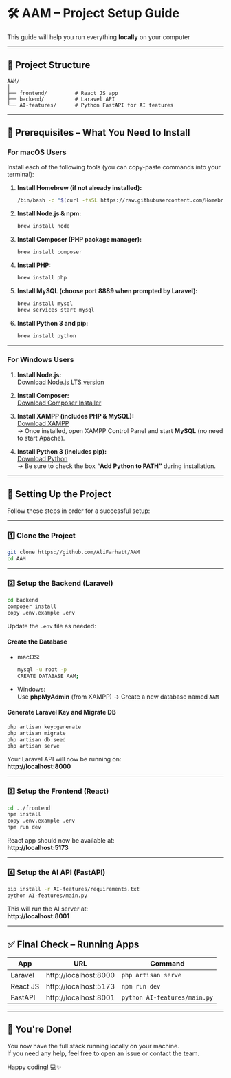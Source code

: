 # 🛠️ AAM – Project Setup Guide

This guide will help you run everything **locally** on your computer

---

## 📁 Project Structure

```
AAM/
│
├── frontend/         # React JS app
├── backend/          # Laravel API
└── AI-features/      # Python FastAPI for AI features
```

---

## 🚀 Prerequisites – What You Need to Install

### For macOS Users

Install each of the following tools (you can copy-paste commands into your terminal):

1. **Install Homebrew (if not already installed):**
   ```bash
   /bin/bash -c "$(curl -fsSL https://raw.githubusercontent.com/Homebrew/install/HEAD/install.sh)"
   ```

2. **Install Node.js & npm:**
   ```bash
   brew install node
   ```

3. **Install Composer (PHP package manager):**
   ```bash
   brew install composer
   ```

4. **Install PHP:**
   ```bash
   brew install php
   ```

5. **Install MySQL (choose port 8889 when prompted by Laravel):**
   ```bash
   brew install mysql
   brew services start mysql
   ```

6. **Install Python 3 and pip:**
   ```bash
   brew install python
   ```

---

### For Windows Users

1. **Install Node.js:**  
   [Download Node.js LTS version](https://nodejs.org)

2. **Install Composer:**  
   [Download Composer Installer](https://getcomposer.org/download/)

3. **Install XAMPP (includes PHP & MySQL):**  
   [Download XAMPP](https://www.apachefriends.org/index.html)  
   → Once installed, open XAMPP Control Panel and start **MySQL** (no need to start Apache).

4. **Install Python 3 (includes pip):**  
   [Download Python](https://www.python.org/downloads/)  
   → Be sure to check the box **“Add Python to PATH”** during installation.

---

## 🔧 Setting Up the Project

Follow these steps in order for a successful setup:

---

### 1️⃣ Clone the Project

```bash
git clone https://github.com/AliFarhatt/AAM
cd AAM
```

---

### 2️⃣ Setup the Backend (Laravel)

```bash
cd backend
composer install
copy .env.example .env
```

Update the `.env` file as needed:

#### Create the Database

- macOS: 
  ```bash
  mysql -u root -p
  CREATE DATABASE AAM;
  ```

- Windows:  
  Use **phpMyAdmin** (from XAMPP) → Create a new database named `AAM`

#### Generate Laravel Key and Migrate DB

```bash
php artisan key:generate
php artisan migrate
php artisan db:seed
php artisan serve
```

Your Laravel API will now be running on:  
**http://localhost:8000**

---

### 3️⃣ Setup the Frontend (React)

```bash
cd ../frontend
npm install
copy .env.example .env
npm run dev
```

React app should now be available at:  
**http://localhost:5173**

---

### 4️⃣ Setup the AI API (FastAPI)

```bash
pip install -r AI-features/requirements.txt
python AI-features/main.py
```

This will run the AI server at:  
**http://localhost:8001**

---

## ✅ Final Check – Running Apps

| App        | URL                         | Command                        |
|------------|-----------------------------|--------------------------------|
| Laravel    | http://localhost:8000       | `php artisan serve`           |
| React JS   | http://localhost:5173       | `npm run dev`                 |
| FastAPI    | http://localhost:8001       | `python AI-features/main.py`  |

---

## 🙌 You're Done!

You now have the full stack running locally on your machine.  
If you need any help, feel free to open an issue or contact the team.

Happy coding! 💻✨
